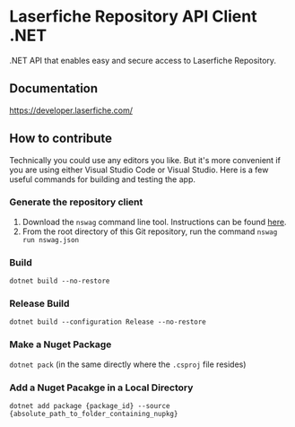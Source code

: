 # Laserfiche Repository API Client .NET

.NET API that enables easy and secure access to Laserfiche Repository. 

## Documentation

https://developer.laserfiche.com/

## How to contribute

Technically you could use any editors you like. But it's more convenient if you are using either Visual Studio Code or Visual Studio. Here is a few useful commands for building and testing the app.

### Generate the repository client

1. Download the `nswag` command line tool. Instructions can be found [here](https://github.com/RicoSuter/NSwag/wiki/CommandLine).
2. From the root directory of this Git repository, run the command `nswag run nswag.json`

### Build

`dotnet build --no-restore`

### Release Build

`dotnet build --configuration Release --no-restore`

### Make a Nuget Package

`dotnet pack` (in the same directly where the `.csproj` file resides)

### Add a Nuget Pacakge in a Local Directory

`dotnet add package {package_id} --source {absolute_path_to_folder_containing_nupkg}`
